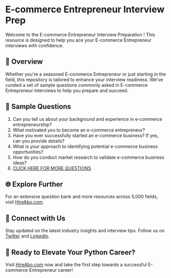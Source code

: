 # E-commerce Entrepreneur Interview Prep

Welcome to the E-commerce Entrepreneur Interview Preparation ! This resource is designed to help you ace your E-commerce Entrepreneur interviews with confidence.

## 🚀 Overview

Whether you're a seasoned E-commerce Entrepreneur or just starting in the field, this repository is tailored to enhance your interview readiness. We've curated a set of sample questions commonly asked in E-commerce Entrepreneur interviews to help you prepare and succeed.

## 📝 Sample Questions

1. Can you tell us about your background and experience in e-commerce entrepreneurship?
2. What motivated you to become an e-commerce entrepreneur?
3. Have you ever successfully started an e-commerce business? If yes, can you provide details?
4. What is your approach to identifying potential e-commerce business opportunities?
5. How do you conduct market research to validate e-commerce business ideas?
6. [CLICK HERE FOR MORE QUESTIONS](https://hireabo.com/job/1_4_17/Ecommerce%20Entrepreneur)

## 🌐 Explore Further

For an extensive question bank and more resources across 5,000 fields, visit [HireAbo.com](https://www.hireabo.com).

## 📱 Connect with Us

Stay updated on the latest industry insights and interview tips. Follow us on [Twitter](https://twitter.com/hireabo) and [LinkedIn](https://www.linkedin.com/in/hire-abo-3609972a8/).

## 🚀 Ready to Elevate Your Python Career?

Visit [HireAbo.com](https://www.hireabo.com) now and take the first step towards a successful E-commerce Entrepreneur career!